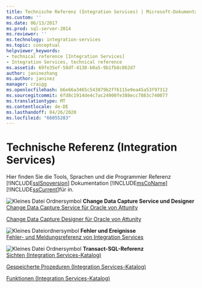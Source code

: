 ```yaml
---
title: Technische Referenz (Integration Services) | Microsoft-Dokumentation
ms.custom: ''
ms.date: 06/13/2017
ms.prod: sql-server-2014
ms.reviewer: ''
ms.technology: integration-services
ms.topic: conceptual
helpviewer_keywords:
- technical reference [Integration Services]
- Integration Services, technical reference
ms.assetid: 69fe35ef-58df-4138-b0a5-9b1fb8c862d7
author: janinezhang
ms.author: janinez
manager: craigg
ms.openlocfilehash: b6e66a3465c543879b2ff6115e9ea45a53f97312
ms.sourcegitcommit: 6fd8c1914de4c7ac24900fe388ecc7883c740077
ms.translationtype: MT
ms.contentlocale: de-DE
ms.lasthandoff: 04/26/2020
ms.locfileid: "66055283"
---
```

# <a name="technical-reference-integration-services"></a>Technische Referenz (Integration Services)
  Hier finden Sie die Tools, Sprachen und die Programmier Referenz [!INCLUDE[ssISnoversion](../includes/ssisnoversion-md.md)] Dokumentation [!INCLUDE[msCoName](../includes/msconame-md.md)] [!INCLUDE[ssCurrent](../includes/sscurrent-md.md)]für in.  
  
 ![Kleines Datei Ordnersymbol](media/filefolder-small.gif "Kleines Dateiordnersymbol") **Change Data Capture Service und Designer**  
 [Change Data Capture Service für Oracle von Attunity](change-data-capture/change-data-capture-service-for-oracle-by-attunity.md)  
  
 [Change Data Capture Designer für Oracle von Attunity](change-data-capture/change-data-capture-designer-for-oracle-by-attunity.md)  
  
 ![Kleines Dateiordnersymbol](media/filefolder-small.gif "Kleines Dateiordnersymbol") **Fehler und Ereignisse**  
 [Fehler- und Meldungsreferenz von Integration Services](../../2014/integration-services/integration-services-error-and-message-reference.md)  
  
 ![Kleines Datei Ordnersymbol](media/filefolder-small.gif "Kleines Dateiordnersymbol") **Transact-SQL-Referenz**  
 [Sichten &#40;Integration Services-Katalog&#41;](/sql/integration-services/system-views/views-integration-services-catalog)  
  
 [Gespeicherte Prozeduren &#40;Integration Services-Katalog&#41;](/sql/integration-services/system-stored-procedures/stored-procedures-integration-services-catalog)  
  
 [Funktionen &#40;Integration Services-Katalog&#41;](performance/performance-counters.md)  
  
  
